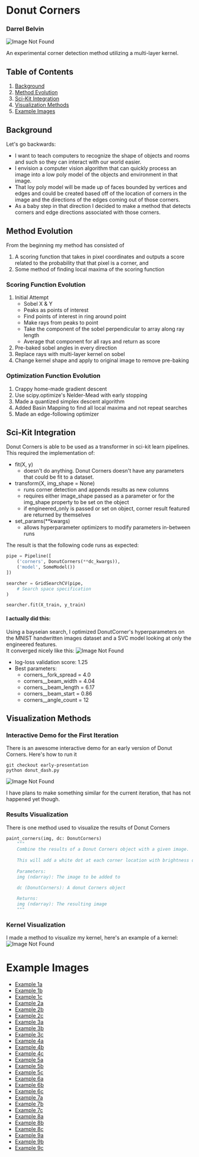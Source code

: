 # Donut Corners
### Darrel Belvin

![Image Not Found](./figures/try1_all.png "Results Example")

An experimental corner detection method utilizing a multi-layer kernel.

## Table of Contents
1. [Background](#Background)
1. [Method Evolution](#MethodEvolution)
1. [Sci-Kit Integration](#Sci-KitIntegration)
1. [Visualization Methods](#VisualizationMethods)
1. [Example Images](#ExampleImages)

## Background
Let's go backwards:
- I want to teach computers to recognize the shape of objects and rooms and such so they can interact with our world easier.
- I envision a computer vision algorithm that can quickly process an image into a low poly model of the objects and environment in that image.
- That loy poly model will be made up of faces bounded by vertices and edges and could be created based off of the location of corners in the image and the directions of the edges coming out of those corners.
- As a baby step in that direction I decided to make a method that detects corners and edge directions associated with those corners.

## Method Evolution
From the beginning my method has consisted of
1. A scoring function that takes in pixel coordinates and outputs a score related to the probability that that pixel is a corner, and
2. Some method of finding local maxima of the scoring function

### Scoring Function Evolution
1. Initial Attempt
    - Sobel X & Y
    - Peaks as points of interest
    - Find points of interest in ring around point
    - Make rays from peaks to point
    - Take the component of the sobel perpendicular to array along ray length
    - Average that component for all rays and return as score
2. Pre-baked sobel angles in every direction
3. Replace rays with multi-layer kernel on sobel
4. Change kernel shape and apply to original image to remove pre-baking

### Optimization Function Evolution
1. Crappy home-made gradient descent
2. Use scipy.optimize's Nelder-Mead with early stopping
3. Made a quantized simplex descent algorithm
4. Added Basin Mapping to find all local maxima and not repeat searches
5. Made an edge-following optimizer

## Sci-Kit Integration

Donut Corners is able to be used as a transformer in sci-kit learn pipelines. This required the implementation of:
- fit(X, y)
    - doesn't do anything. Donut Corners doesn't have any parameters that could be fit to a dataset.
- transform(X, img_shape = None)
    - runs corner detection and appends results as new columns
    - requires either image_shape passed as a parameter or for the img_shape property to be set on the object
    - if engineered_only is passed or set on object, corner result featured are returned by themselves
- set_params(**kwargs)
    - allows hyperparameter optimizers to modify parameters in-between runs

The result is that the following code runs as expected:
```py
pipe = Pipeline([
    ('corners', DonutCorners(**dc_kwargs)),
    ('model', SomeModel())
])

searcher = GridSearchCV(pipe,
    # Search space specification 
)

searcher.fit(X_train, y_train)
```

#### I actually did this:
Using a bayseian search, I optimized DonutCorner's hyperparameters on the MNIST handwritten images dataset and a SVC model looking at only the engineered features.<br>
It converged nicely like this:
![Image Not Found](figures/MNIST_convergence.png)

- log-loss validation score: 1.25
- Best parameters:
    - corners__fork_spread = 4.0
    - corners__beam_width = 4.04
    - corners__beam_length = 6.17
    - corners__beam_start = 0.86
    - corners__angle_count = 12

## Visualization Methods

### Interactive Demo for the First Iteration
There is an awesome interactive demo for an early version of Donut Corners. Here's how to run it
```
git checkout early-presentation
python donut_dash.py
```
![Image Not Found](./figures/donut_dash.png "Interactive Visualization")

I have plans to make something similar for the current iteration, that has not happened yet though.

### Results Visualization

There is one method used to visualize the results of Donut Corners
```py
paint_corners(img, dc: DonutCorners)
    """
    Combine the results of a Donut Corners object with a given image. 
  
    This will add a white dot at each corner location with brightness dependant on the corner score and green lines along the top rays with brightness dependant on the ray score.
  
    Parameters: 
    img (ndarray): The image to be added to

    dc (DonutCorners): A donut Corners object
  
    Returns: 
    img (ndarray): The resulting image
    """
```

### Kernel Visualization
I made a method to visualize my kernel, here's an example of a kernel:
![Image Not Found](./figures/kernel_1.png "Results Example")

# Example Images
- [Example 1a](../figures/bldg-1_all.png)
- [Example 1b](../figures/bldg-1_scores_corners.png)
- [Example 1c](../figures/bldg-1_scores_only.png)
- [Example 2a](../figures/bldg-2_all.png)
- [Example 2b](../figures/bldg-2_scores_corners.png)
- [Example 2c](../figures/bldg-2_scores_only.png)
- [Example 3a](../figures/bldg-3_all.png)
- [Example 3b](../figures/bldg-3_scores_corners.png)
- [Example 3c](../figures/bldg-3_scores_only.png)
- [Example 4a](../figures/bldg-4_all.png)
- [Example 4b](../figures/bldg-4_scores_corners.png)
- [Example 4c](../figures/bldg-4_scores_only.png)
- [Example 5a](../figures/bldg-5_all.png)
- [Example 5b](../figures/bldg-5_scores_corners.png)
- [Example 5c](../figures/bldg-5_scores_only.png)
- [Example 6a](../figures/bldg-6_all.png)
- [Example 6b](../figures/bldg-6_scores_corners.png)
- [Example 6c](../figures/bldg-6_scores_only.png)
- [Example 7a](../figures/bldg-7_all.png)
- [Example 7b](../figures/bldg-7_scores_corners.png)
- [Example 7c](../figures/bldg-7_scores_only.png)
- [Example 8a](../figures/bldg-8_all.png)
- [Example 8b](../figures/bldg-8_scores_corners.png)
- [Example 8c](../figures/bldg-8_scores_only.png)
- [Example 9a](../figures/bldg-9_all.png)
- [Example 9b](../figures/bldg-9_scores_corners.png)
- [Example 9c](../figures/bldg-9_scores_only.png)